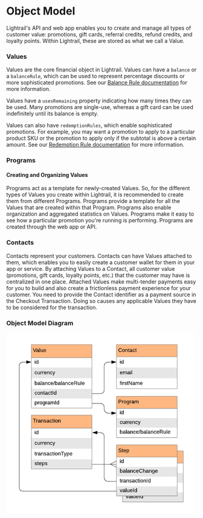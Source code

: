 # Object Model

<p class= "intro"> Lightrail's API and web app enables you to create and manage all types of customer value: promotions, gift cards, referral credits, refund credits, and loyalty points. Within Lightrail, these are stored as what we call a Value.</p>

### Values

Values are the core financial object in Lightrail. Values can have a `balance` or a `balanceRule`, which can be used to represent percentage discounts or more sophisticated promotions. See our [Balance Rule documentation](#use-cases/redemption-rules-and-balance-rules) for more information. 

Values have a `usesRemaining` property indicating how many times they can be used. Many promotions are single-use, whereas a gift card can be used indefinitely until its balance is empty. 

Values can also have `redemptionRules`, which enable sophisticated promotions. For example, you may want a promotion to apply to a particular product SKU or the promotion to apply only if the subtotal is above a certain amount. See our [Redemption Rule documentation](#use-cases/redemption-rules-and-balance-rules) for more information.

### Programs

#### Creating and Organizing Values

Programs act as a template for newly-created Values. So, for the different types of Values you create within Lightrail, it is recommended to create them from different Programs. Programs provide a template for all the Values that are created within that Program. Programs also enable organization and aggregated statistics on Values. Programs make it easy to see how a particular promotion you're running is performing. Programs are created through the web app or API. 

### Contacts

Contacts represent your customers. Contacts can have Values attached to them, which enables you to easily create a customer wallet for them in your app or service. By attaching Values to a Contact, all customer value (promotions, gift cards, loyalty points, etc.) that the customer may have is centralized in one place. Attached Values make multi-tender payments easy for you to build and also create a frictionless payment experience for your customer. You need to provide the Contact identifier as a payment source in the Checkout Transaction. Doing so causes any applicable Values they have to be considered for the transaction.

 
### Object Model Diagram

<img style="width: 500px" src="https://raw.githubusercontent.com/Giftbit/Lightrail-API-V2-Docs/master/docs/assets/object-model.png" alt="Object Model Diagram" />

